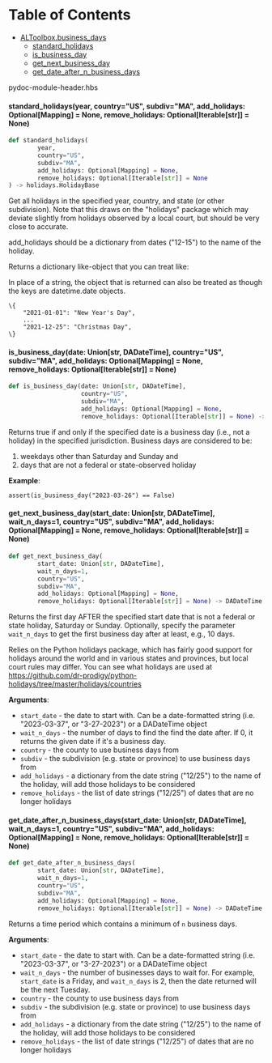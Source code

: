 # Table of Contents

* [ALToolbox.business\_days](#ALToolbox.business_days)
  * [standard\_holidays](#ALToolbox.business_days.standard_holidays)
  * [is\_business\_day](#ALToolbox.business_days.is_business_day)
  * [get\_next\_business\_day](#ALToolbox.business_days.get_next_business_day)
  * [get\_date\_after\_n\_business\_days](#ALToolbox.business_days.get_date_after_n_business_days)

pydoc-module-header.hbs<a id="ALToolbox.business_days.standard_holidays"></a>

#### standard\_holidays(year, country="US", subdiv="MA", add\_holidays: Optional[Mapping] = None, remove\_holidays: Optional[Iterable[str]] = None)

```python
def standard_holidays(
        year,
        country="US",
        subdiv="MA",
        add_holidays: Optional[Mapping] = None,
        remove_holidays: Optional[Iterable[str]] = None
) -> holidays.HolidayBase
```

Get all holidays in the specified year, country, and state (or other subdivision).
Note that this draws on the &quot;holidays&quot; package which may deviate slightly from
holidays observed by a local court, but should be very close to accurate.

add_holidays should be a dictionary from dates (&quot;12-15&quot;) to the name of the holiday.

Returns a dictionary like-object that you can treat like:


In place of a string, the object that is returned can also be treated as though
the keys are datetime.date objects.
```
\{
    "2021-01-01": "New Year's Day",
    ...
    "2021-12-25": "Christmas Day",
\}
```

<a id="ALToolbox.business_days.is_business_day"></a>

#### is\_business\_day(date: Union[str, DADateTime], country="US", subdiv="MA", add\_holidays: Optional[Mapping] = None, remove\_holidays: Optional[Iterable[str]] = None)

```python
def is_business_day(date: Union[str, DADateTime],
                    country="US",
                    subdiv="MA",
                    add_holidays: Optional[Mapping] = None,
                    remove_holidays: Optional[Iterable[str]] = None) -> bool
```

Returns true if and only if the specified date is a business day (i.e., not a holiday)
in the specified jurisdiction. Business days are considered to be:
1. weekdays other than Saturday and Sunday and
1. days that are not a federal or state-observed holiday

**Example**:

```
assert(is_business_day("2023-03-26") == False)
```

<a id="ALToolbox.business_days.get_next_business_day"></a>

#### get\_next\_business\_day(start\_date: Union[str, DADateTime], wait\_n\_days=1, country="US", subdiv="MA", add\_holidays: Optional[Mapping] = None, remove\_holidays: Optional[Iterable[str]] = None)

```python
def get_next_business_day(
        start_date: Union[str, DADateTime],
        wait_n_days=1,
        country="US",
        subdiv="MA",
        add_holidays: Optional[Mapping] = None,
        remove_holidays: Optional[Iterable[str]] = None) -> DADateTime
```

Returns the first day AFTER the specified start date that is
not a federal or state holiday, Saturday or Sunday. Optionally,
specify the parameter `wait_n_days` to get the first business day after
at least, e.g., 10 days.

Relies on the Python holidays package, which has fairly good support for
holidays around the world and in various states and provinces, but local
court rules may differ. You can see what holidays are used at
https://github.com/dr-prodigy/python-holidays/tree/master/holidays/countries

**Arguments**:

- `start_date` - the date to start with. Can be a date-formatted string (i.e. &quot;2023-03-37&quot;, or
  &quot;3-27-2023&quot;) or a DADateTime object
- `wait_n_days` - the number of days to find the find the date after. If 0, it returns the given
  date if it&#x27;s a business day.
- `country` - the county to use business days from
- `subdiv` - the subdivision (e.g. state or province) to use business days from
- `add_holidays` - a dictionary from the date string (&quot;12/25&quot;) to the name of the holiday,
  will add those holidays to be considered
- `remove_holidays` - the list of date strings (&quot;12/25&quot;) of dates that are no longer holidays

<a id="ALToolbox.business_days.get_date_after_n_business_days"></a>

#### get\_date\_after\_n\_business\_days(start\_date: Union[str, DADateTime], wait\_n\_days=1, country="US", subdiv="MA", add\_holidays: Optional[Mapping] = None, remove\_holidays: Optional[Iterable[str]] = None)

```python
def get_date_after_n_business_days(
        start_date: Union[str, DADateTime],
        wait_n_days=1,
        country="US",
        subdiv="MA",
        add_holidays: Optional[Mapping] = None,
        remove_holidays: Optional[Iterable[str]] = None) -> DADateTime
```

Returns a time period which contains a minimum of `n` business days.

**Arguments**:

- `start_date` - the date to start with. Can be a date-formatted string (i.e. &quot;2023-03-37&quot;, or
  &quot;3-27-2023&quot;) or a DADateTime object
- `wait_n_days` - the number of businesses days to wait for. For example, `start_date` is a
  Friday, and `wait_n_days` is 2, then the date returned will be the next Tuesday.
- `country` - the county to use business days from
- `subdiv` - the subdivision (e.g. state or province) to use business days from
- `add_holidays` - a dictionary from the date string (&quot;12/25&quot;) to the name of the holiday,
  will add those holidays to be considered
- `remove_holidays` - the list of date strings (&quot;12/25&quot;) of dates that are no longer holidays


